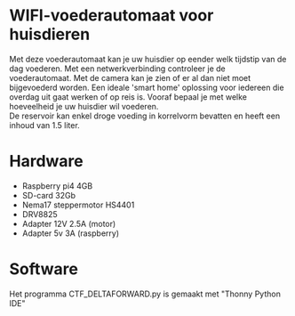 # WIFI-voederautomaat voor huisdieren

Met deze voederautomaat kan je uw huisdier op eender welk tijdstip van de dag voederen.
Met een netwerkverbinding controleer je de voederautomaat. 
Met de camera kan je zien of er al dan niet moet bijgevoederd worden.
Een ideale 'smart home' oplossing voor iedereen die overdag uit gaat werken of op reis is.
Vooraf bepaal je met welke hoeveelheid je uw huisdier wil voederen.  
De reservoir kan enkel droge voeding in korrelvorm bevatten en heeft een inhoud van 1.5 liter.

# Hardware

- Raspberry pi4 4GB
- SD-card 32Gb
- Nema17 steppermotor HS4401
- DRV8825
- Adapter 12V 2.5A (motor)
- Adapter 5v 3A (raspberry)

# Software

Het programma CTF_DELTAFORWARD.py is gemaakt met "Thonny Python IDE"



